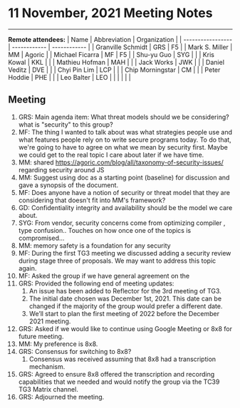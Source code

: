 # 11 November, 2021 Meeting Notes
-----

**Remote attendees:** 
| Name              | Abbreviation | Organization |
| ----------------- | ------------ | ------------ |
| Granville Schmidt | GRS          | F5           |
| Mark S. Miller    | MM           | Agoric       |
| Michael Ficarra   | MF           | F5           |
| Shu-yu Guo        | SYG          |              |
| Kris Kowal        | KKL          |              |
| Mathieu Hofman    | MAH          |              |
| Jack Works        | JWK          |              |
| Daniel Veditz     | DVE          |              |
| Chyi Pin Lim      | LCP          |              |
| Chip Morningstar  | CM           |              |
| Peter Hoddie      | PHE          |              |
| Leo Balter        | LEO          |              |
|                   |              |              |

## Meeting

1. GRS: Main agenda item: What threat models should we be considering? what is "security" to this group?
1. MF: The thing I wanted to talk about was what strategies people use and what features people rely on to write secure programs today. To do that, we're going to have to agree on what we mean by security first. Maybe we could get to the real topic I care about later if we have time.
1. MM: shared https://agoric.com/blog/all/taxonomy-of-security-issues/ regarding security around JS
1. MM: Suggest using doc as a starting point (baseline) for discussion and gave a synopsis of the document.
1. MF: Does anyone have a notion of security or threat model that they are considering that doesn't fit into MM's framework?
1. GD: Confidentiality integrity and availability should be the model we care about.
1. SYG: From vendor, security concerns come from optimizing compiler , type confusion.. <need Shu to fill out.. Too fast too deep> Touches on how once one of the topics is compromised… 
1. MM: memory safety is a foundation for any security
1. MF: During the first TG3 meeting we discussed adding a security review during stage three of proposals. We may want to address this topic again.
1. MF: Asked the group if we have general agreement on the 
1. GRS: Provided the following end of meeting updates:
   1. An issue has been added to Reflector for the 3rd meeting of TG3.
   2. The initial date chosen was December 1st, 2021. This date can be changed if the majority of the group would prefer a different date.
   3. We’ll start to plan the first meeting of 2022 before the December 2021 meeting.
1. GRS: Asked if we would like to continue using Google Meeting or 8x8 for future meeting.
1. MM: My preference is 8x8.
1. GRS: Consensus for switching to 8x8?
   1. Consensus was received assuming that 8x8 had a transcription mechanism.
1. GRS: Agreed to ensure 8x8 offered the transcription and recording capabilities that we needed and would notify the group via the TC39 TG3 Matrix channel.
1. GRS: Adjourned the meeting.

